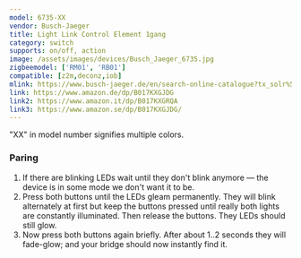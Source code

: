 ```yaml
---
model: 6735-XX
vendor: Busch-Jaeger 
title: Light Link Control Element 1gang 
category: switch
supports: on/off, action
image: /assets/images/devices/Busch_Jaeger_6735.jpg
zigbeemodel: ['RM01', 'RB01']
compatible: [z2m,deconz,iob]
mlink: https://www.busch-jaeger.de/en/search-online-catalogue?tx_solr%5Bq%5D=light%5C+link+control+1gang
link: https://www.amazon.de/dp/B017KXGJDG
link2: https://www.amazon.it/dp/B017KXGRQA
link3: https://www.amazon.se/dp/B017KXGJDG/
---
```

"XX" in model number signifies multiple colors.

### Paring

1. If there are blinking LEDs wait until they don't blink anymore — the device is in some mode we don't want it to be.
2. Press both buttons until the LEDs gleam permanently. They will blink alternately at first but keep the buttons pressed until really both lights are constantly illuminated. Then release the buttons. They LEDs should still glow.
3. Now press both buttons again briefly. After about 1..2 seconds they will fade-glow; and your bridge should now instantly find it.
